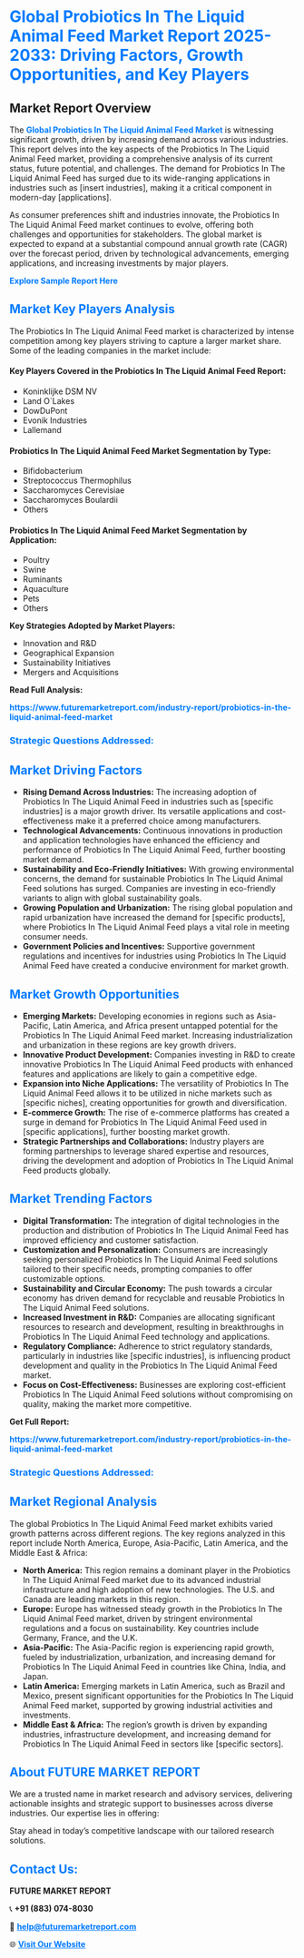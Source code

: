 <h1 style="color: #007BFF;">Global Probiotics In The Liquid Animal Feed Market Report 2025-2033: Driving Factors, Growth Opportunities, and Key Players</h1>

<section id="overview">
<h2>Market Report Overview</h2>
<p>The <a href="https://www.futuremarketreport.com/industry-report/probiotics-in-the-liquid-animal-feed-market" style="color: #007BFF; text-decoration: none;"><strong>Global Probiotics In The Liquid Animal Feed Market</strong></a> is witnessing significant growth, driven by increasing demand across various industries. This report delves into the key aspects of the Probiotics In The Liquid Animal Feed market, providing a comprehensive analysis of its current status, future potential, and challenges. The demand for Probiotics In The Liquid Animal Feed has surged due to its wide-ranging applications in industries such as [insert industries], making it a critical component in modern-day [applications].</p>
<p>As consumer preferences shift and industries innovate, the Probiotics In The Liquid Animal Feed market continues to evolve, offering both challenges and opportunities for stakeholders. The global market is expected to expand at a substantial compound annual growth rate (CAGR) over the forecast period, driven by technological advancements, emerging applications, and increasing investments by major players.</p>
</section>

<section id="overview">
<p><a href="https://www.futuremarketreport.com/request-sample/reportId=114423" style="color: #007BFF; text-decoration: none;"><strong>Explore Sample Report Here</strong></a></p>
</section>

<section id="key-players">
<h2 style="color: #007BFF;">Market Key Players Analysis</h2>
<p>The Probiotics In The Liquid Animal Feed market is characterized by intense competition among key players striving to capture a larger market share. Some of the leading companies in the market include:</p>
<h4>Key Players Covered in the Probiotics In The Liquid Animal Feed Report:</h4>
<ul><li>Koninklijke DSM NV</li><li>Land O`Lakes</li><li>DowDuPont</li><li>Evonik Industries</li><li>Lallemand</li></ul>
<h4>Probiotics In The Liquid Animal Feed Market Segmentation by Type:</h4>
<ul><li>Bifidobacterium</li><li>Streptococcus Thermophilus</li><li>Saccharomyces Cerevisiae</li><li>Saccharomyces Boulardii</li><li>Others</li></ul>

<h4>Probiotics In The Liquid Animal Feed Market Segmentation by Application:</h4>
<ul><li>Poultry</li><li>Swine</li><li>Ruminants</li><li>Aquaculture</li><li>Pets</li><li>Others</li></ul>
<p><strong>Key Strategies Adopted by Market Players:</strong></p>
<ul>
<li>Innovation and R&D</li>
<li>Geographical Expansion</li>
<li>Sustainability Initiatives</li>
<li>Mergers and Acquisitions</li>
</ul>
</section>

<section>
<p><strong>Read Full Analysis: </strong></p><a href="https://www.futuremarketreport.com/industry-report/probiotics-in-the-liquid-animal-feed-market" style="color: #007BFF; text-decoration: none;"><strong>https://www.futuremarketreport.com/industry-report/probiotics-in-the-liquid-animal-feed-market</strong></a>
<h3 style="color: #007BFF;">Strategic Questions Addressed:</h3>
</section>

<section id="driving-factors">
<h2 style="color: #007BFF;">Market Driving Factors</h2>
<ul>
<li><strong>Rising Demand Across Industries:</strong> The increasing adoption of Probiotics In The Liquid Animal Feed in industries such as [specific industries] is a major growth driver. Its versatile applications and cost-effectiveness make it a preferred choice among manufacturers.</li>
<li><strong>Technological Advancements:</strong> Continuous innovations in production and application technologies have enhanced the efficiency and performance of Probiotics In The Liquid Animal Feed, further boosting market demand.</li>
<li><strong>Sustainability and Eco-Friendly Initiatives:</strong> With growing environmental concerns, the demand for sustainable Probiotics In The Liquid Animal Feed solutions has surged. Companies are investing in eco-friendly variants to align with global sustainability goals.</li>
<li><strong>Growing Population and Urbanization:</strong> The rising global population and rapid urbanization have increased the demand for [specific products], where Probiotics In The Liquid Animal Feed plays a vital role in meeting consumer needs.</li>
<li><strong>Government Policies and Incentives:</strong> Supportive government regulations and incentives for industries using Probiotics In The Liquid Animal Feed have created a conducive environment for market growth.</li>
</ul>
</section>

<section id="growth-opportunities">
<h2 style="color: #007BFF;">Market Growth Opportunities</h2>
<ul>
<li><strong>Emerging Markets:</strong> Developing economies in regions such as Asia-Pacific, Latin America, and Africa present untapped potential for the Probiotics In The Liquid Animal Feed market. Increasing industrialization and urbanization in these regions are key growth drivers.</li>
<li><strong>Innovative Product Development:</strong> Companies investing in R&D to create innovative Probiotics In The Liquid Animal Feed products with enhanced features and applications are likely to gain a competitive edge.</li>
<li><strong>Expansion into Niche Applications:</strong> The versatility of Probiotics In The Liquid Animal Feed allows it to be utilized in niche markets such as [specific niches], creating opportunities for growth and diversification.</li>
<li><strong>E-commerce Growth:</strong> The rise of e-commerce platforms has created a surge in demand for Probiotics In The Liquid Animal Feed used in [specific applications], further boosting market growth.</li>
<li><strong>Strategic Partnerships and Collaborations:</strong> Industry players are forming partnerships to leverage shared expertise and resources, driving the development and adoption of Probiotics In The Liquid Animal Feed products globally.</li>
</ul>
</section>

<section id="trending-factors">
<h2 style="color: #007BFF;">Market Trending Factors</h2>
<ul>
<li><strong>Digital Transformation:</strong> The integration of digital technologies in the production and distribution of Probiotics In The Liquid Animal Feed has improved efficiency and customer satisfaction.</li>
<li><strong>Customization and Personalization:</strong> Consumers are increasingly seeking personalized Probiotics In The Liquid Animal Feed solutions tailored to their specific needs, prompting companies to offer customizable options.</li>
<li><strong>Sustainability and Circular Economy:</strong> The push towards a circular economy has driven demand for recyclable and reusable Probiotics In The Liquid Animal Feed solutions.</li>
<li><strong>Increased Investment in R&D:</strong> Companies are allocating significant resources to research and development, resulting in breakthroughs in Probiotics In The Liquid Animal Feed technology and applications.</li>
<li><strong>Regulatory Compliance:</strong> Adherence to strict regulatory standards, particularly in industries like [specific industries], is influencing product development and quality in the Probiotics In The Liquid Animal Feed market.</li>
<li><strong>Focus on Cost-Effectiveness:</strong> Businesses are exploring cost-efficient Probiotics In The Liquid Animal Feed solutions without compromising on quality, making the market more competitive.</li>
</ul>
</section>

<section>
<p><strong>Get Full Report: </strong></p><a href="https://www.futuremarketreport.com/industry-report/probiotics-in-the-liquid-animal-feed-market" style="color: #007BFF; text-decoration: none;"><strong>https://www.futuremarketreport.com/industry-report/probiotics-in-the-liquid-animal-feed-market</strong></a>
<h3 style="color: #007BFF;">Strategic Questions Addressed:</h3>
</section>


<section id="regional-analysis">
<h2 style="color: #007BFF;">Market Regional Analysis</h2>
<p>The global Probiotics In The Liquid Animal Feed market exhibits varied growth patterns across different regions. The key regions analyzed in this report include North America, Europe, Asia-Pacific, Latin America, and the Middle East & Africa:</p>
<ul>
<li><strong>North America:</strong> This region remains a dominant player in the Probiotics In The Liquid Animal Feed market due to its advanced industrial infrastructure and high adoption of new technologies. The U.S. and Canada are leading markets in this region.</li>
<li><strong>Europe:</strong> Europe has witnessed steady growth in the Probiotics In The Liquid Animal Feed market, driven by stringent environmental regulations and a focus on sustainability. Key countries include Germany, France, and the U.K.</li>
<li><strong>Asia-Pacific:</strong> The Asia-Pacific region is experiencing rapid growth, fueled by industrialization, urbanization, and increasing demand for Probiotics In The Liquid Animal Feed in countries like China, India, and Japan.</li>
<li><strong>Latin America:</strong> Emerging markets in Latin America, such as Brazil and Mexico, present significant opportunities for the Probiotics In The Liquid Animal Feed market, supported by growing industrial activities and investments.</li>
<li><strong>Middle East & Africa:</strong> The region’s growth is driven by expanding industries, infrastructure development, and increasing demand for Probiotics In The Liquid Animal Feed in sectors like [specific sectors].</li>
</ul>
</section>

<footer>
<h2 style="color: #007BFF;">About FUTURE MARKET REPORT</h2>
<p>We are a trusted name in market research and advisory services, delivering actionable insights and strategic support to businesses across diverse industries. Our expertise lies in offering:</p>

<p>Stay ahead in today’s competitive landscape with our tailored research solutions.</p>

<h2 style="color: #007BFF;">Contact Us:</h2>
<p><strong>FUTURE MARKET REPORT</strong></p>
<p>📞 <strong>+91 (883) 074-8030</strong></p>
<p>📧 <strong><a href="mailto:help@futuremarketreport.com" style="color: #007BFF;">help@futuremarketreport.com</a></strong></p>
<p>🌐 <strong><a href="https://www.futuremarketreport.com/" style="color: #007BFF;">Visit Our Website</a></strong></p>
</footer>